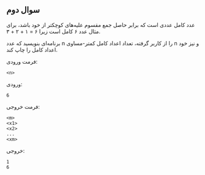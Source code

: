 ## سوال دوم
عدد كامل عددی است كه برابر حاصل جمع مقسوم عليه‌های كوچكتر از خود باشد، برای مثال عدد ۶ كامل است زيرا  ۶ = ۱ + ۲ + ۳.

برنامه‌ای بنويسيد كه عدد n را از كاربر گرفته، تعداد اعداد كامل كمتر-مساوی n و نیز خود اعداد كامل را چاپ كند.

فرمت ورودی:

    <n>

ورودی:

    6

فرمت خروجی:

    <m>
    <x1>
    <x2>
    ...
    <xm>

خروجی:

    1
    6